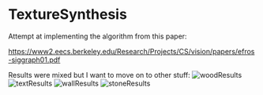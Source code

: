# TextureSynthesis
Attempt at implementing the algorithm from this paper:

https://www2.eecs.berkeley.edu/Research/Projects/CS/vision/papers/efros-siggraph01.pdf

Results were mixed but I want to move on to other stuff:
![woodResults](https://user-images.githubusercontent.com/20121080/110704716-5b948d00-81c3-11eb-8331-fce75aa5578c.png)
![textResults](https://user-images.githubusercontent.com/20121080/110704700-58010600-81c3-11eb-9478-27ca1b0621ca.png)
![wallResults](https://user-images.githubusercontent.com/20121080/110704715-5afbf680-81c3-11eb-8566-5e70224fe482.png)
![stoneResults](https://user-images.githubusercontent.com/20121080/110704593-3011a280-81c3-11eb-9c20-42f993907038.png)
